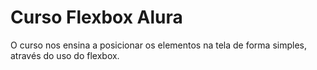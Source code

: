 # Curso Flexbox Alura
O curso nos ensina a posicionar os elementos na tela de forma simples, através do uso do flexbox.
